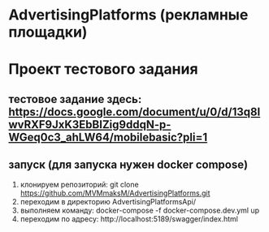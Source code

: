 # AdvertisingPlatforms (рекламные площадки)
# Проект тестового задания 
## тестовое задание здесь: https://docs.google.com/document/u/0/d/13q8lwvRXF9JxK3EbBIZig9ddqN-p-WGeq0c3_ahLW64/mobilebasic?pli=1
## запуск (для запуска нужен docker compose)
1. клонируем репозиторий: git clone https://github.com/MVMmaksM/AdvertisingPlatforms.git
2. переходим в директорию AdvertisingPlatformsApi/
3. выполняем команду: docker-compose -f docker-compose.dev.yml up
4. переходим по адресу: http://localhost:5189/swagger/index.html



